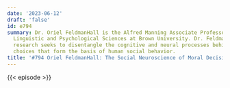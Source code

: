 ```yaml
---
date: '2023-06-12'
draft: 'false'
id: e794
summary: Dr. Oriel FeldmanHall is the Alfred Manning Associate Professor of Cognitive,
  Linguistic and Psychological Sciences at Brown University. Dr. FeldmanHall&#39;s
  research seeks to disentangle the cognitive and neural processes behind the complex
  choices that form the basis of human social behavior.
title: '#794 Oriel FeldmanHall: The Social Neuroscience of Moral Decision-Making'
---
```

{{< episode >}}

